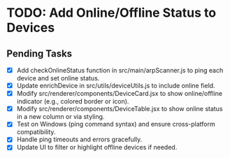 # TODO: Add Online/Offline Status to Devices

## Pending Tasks
- [x] Add checkOnlineStatus function in src/main/arpScanner.js to ping each device and set online status.
- [x] Update enrichDevice in src/utils/deviceUtils.js to include online field.
- [x] Modify src/renderer/components/DeviceCard.jsx to show online/offline indicator (e.g., colored border or icon).
- [x] Modify src/renderer/components/DeviceTable.jsx to show online status in a new column or via styling.
- [x] Test on Windows (ping command syntax) and ensure cross-platform compatibility.
- [x] Handle ping timeouts and errors gracefully.
- [x] Update UI to filter or highlight offline devices if needed.
